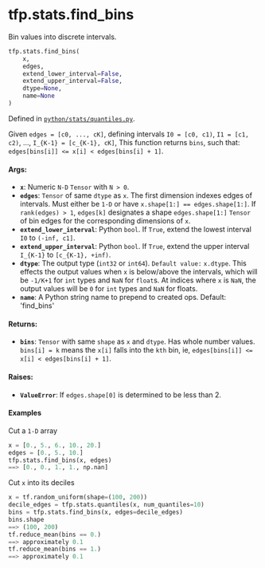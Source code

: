 <div itemscope itemtype="http://developers.google.com/ReferenceObject">
<meta itemprop="name" content="tfp.stats.find_bins" />
<meta itemprop="path" content="Stable" />
</div>

# tfp.stats.find_bins

Bin values into discrete intervals.

``` python
tfp.stats.find_bins(
    x,
    edges,
    extend_lower_interval=False,
    extend_upper_interval=False,
    dtype=None,
    name=None
)
```



Defined in [`python/stats/quantiles.py`](https://github.com/tensorflow/probability/tree/master/tensorflow_probability/python/stats/quantiles.py).

<!-- Placeholder for "Used in" -->

Given `edges = [c0, ..., cK]`, defining intervals
`I0 = [c0, c1)`, `I1 = [c1, c2)`, ..., `I_{K-1} = [c_{K-1}, cK]`,
This function returns `bins`, such that:
`edges[bins[i]] <= x[i] < edges[bins[i] + 1]`.

#### Args:

* <b>`x`</b>:  Numeric `N-D` `Tensor` with `N > 0`.
* <b>`edges`</b>:  `Tensor` of same `dtype` as `x`.  The first dimension indexes edges
  of intervals.  Must either be `1-D` or have
  `x.shape[1:] == edges.shape[1:]`.  If `rank(edges) > 1`, `edges[k]`
  designates a shape `edges.shape[1:]` `Tensor` of bin edges for the
  corresponding dimensions of `x`.
* <b>`extend_lower_interval`</b>:  Python `bool`.  If `True`, extend the lowest
  interval `I0` to `(-inf, c1]`.
* <b>`extend_upper_interval`</b>:  Python `bool`.  If `True`, extend the upper
  interval `I_{K-1}` to `[c_{K-1}, +inf)`.
* <b>`dtype`</b>: The output type (`int32` or `int64`). `Default value:` `x.dtype`.
  This effects the output values when `x` is below/above the intervals,
  which will be `-1/K+1` for `int` types and `NaN` for `float`s.
  At indices where `x` is `NaN`, the output values will be `0` for `int`
  types and `NaN` for floats.
* <b>`name`</b>:  A Python string name to prepend to created ops. Default: 'find_bins'


#### Returns:

* <b>`bins`</b>: `Tensor` with same `shape` as `x` and `dtype`.
  Has whole number values.  `bins[i] = k` means the `x[i]` falls into the
  `kth` bin, ie, `edges[bins[i]] <= x[i] < edges[bins[i] + 1]`.


#### Raises:

* <b>`ValueError`</b>:  If `edges.shape[0]` is determined to be less than 2.

#### Examples

Cut a `1-D` array

```python
x = [0., 5., 6., 10., 20.]
edges = [0., 5., 10.]
tfp.stats.find_bins(x, edges)
==> [0., 0., 1., 1., np.nan]
```

Cut `x` into its deciles

```python
x = tf.random_uniform(shape=(100, 200))
decile_edges = tfp.stats.quantiles(x, num_quantiles=10)
bins = tfp.stats.find_bins(x, edges=decile_edges)
bins.shape
==> (100, 200)
tf.reduce_mean(bins == 0.)
==> approximately 0.1
tf.reduce_mean(bins == 1.)
==> approximately 0.1
```